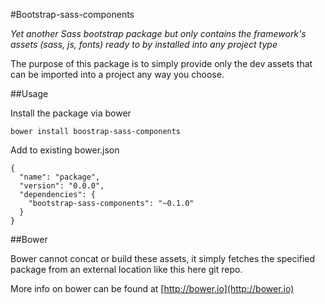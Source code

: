 #Bootstrap-sass-components

*Yet another Sass bootstrap package but only contains the framework's assets (sass, js, fonts) ready to by installed into any project type*


The purpose of this package is to simply provide only the dev assets that can be imported into a project any way you choose.

##Usage

Install the package via bower 
```
bower install boostrap-sass-components
```

Add to existing bower.json

```
{
  "name": "package",
  "version": "0.0.0",
  "dependencies": {
  	"bootstrap-sass-components": "~0.1.0"
  }
}
```

##Bower

Bower cannot concat or build these assets, it simply fetches the specified package from an external location like this here git repo.

More info on bower can be found at [http://bower.io](http://bower.io)
